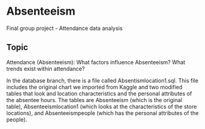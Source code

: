 # Absenteeism
Final group project - Attendance data analysis

## Topic

Attendance (Absenteeism): What factors influence Absenteeism? What trends exist within attendance?

In the database branch, there is a file called Absentismlocation1.sql. This file includes the original chart we imported from Kaggle and two modified tables that look and location characteristics and the personal attributes of the absentee hours. The tables are Absenteeism (which is the original table), Absenteeismlocation1 (which looks at the characteristics of the store locations), and Absenteeismpeople (which has the personal attributes of the people).



